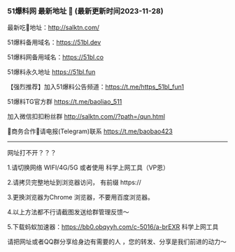 ### 51爆料网 最新地址 👋 (最新更新时间2023-11-28)

最新吃🍉地址：http://salktn.com/

51爆料备用域名：https://51bl.dev

51爆料网备用域名：https://51bl.co

51爆料永久地址 https://51bl.fun

【强烈推荐】加入51爆料公告频道：https://t.me/https_51bl_fun1

51爆料TG官方群 https://t.me/baoliao_511

加入微信扣扣粉丝群 http://salktn.com//?path=/qun.html

🤝商务合作🤝请电报(Telegram)联系 https://t.me/baobao423 

----------------------------


网址打不开？？？

1.请切换网络 WIFI/4G/5G 或者使用 科学上网工具（VP恩）

2.请拷贝完整地址到浏览器访问， 有前缀 https:// 

3.更换浏览器为Chrome 浏览器，不要用百度浏览器。

4.以上方法都不行请截图发送给群管理反馈～

5.下载蚂蚁加速器：https://bb0.obqyyh.com/c-5016/a-brEXR 科学上网工具


请把网址或者QQ群分享给身边有需要的人 ，您的转发、分享是我们前进的动力～


<!--
**51chigua/51chigua** is a ✨ _special_ ✨ repository because its `README.md` (this file) appears on your GitHub profile.

Here are some ideas to get you started:

- 🔭 I’m currently working on ...
- 🌱 I’m currently learning ...
- 👯 I’m looking to collaborate on ...
- 🤔 I’m looking for help with ...
- 💬 Ask me about ...
- 📫 How to reach me: ...
- 😄 Pronouns: ...
- ⚡ Fun fact: ...
-->

